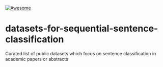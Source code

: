 [![Awesome](https://awesome.re/badge.svg)](https://awesome.re)

# datasets-for-sequential-sentence-classification

Curated list of public datasets which focus on sentence classification in academic papers or abstracts
